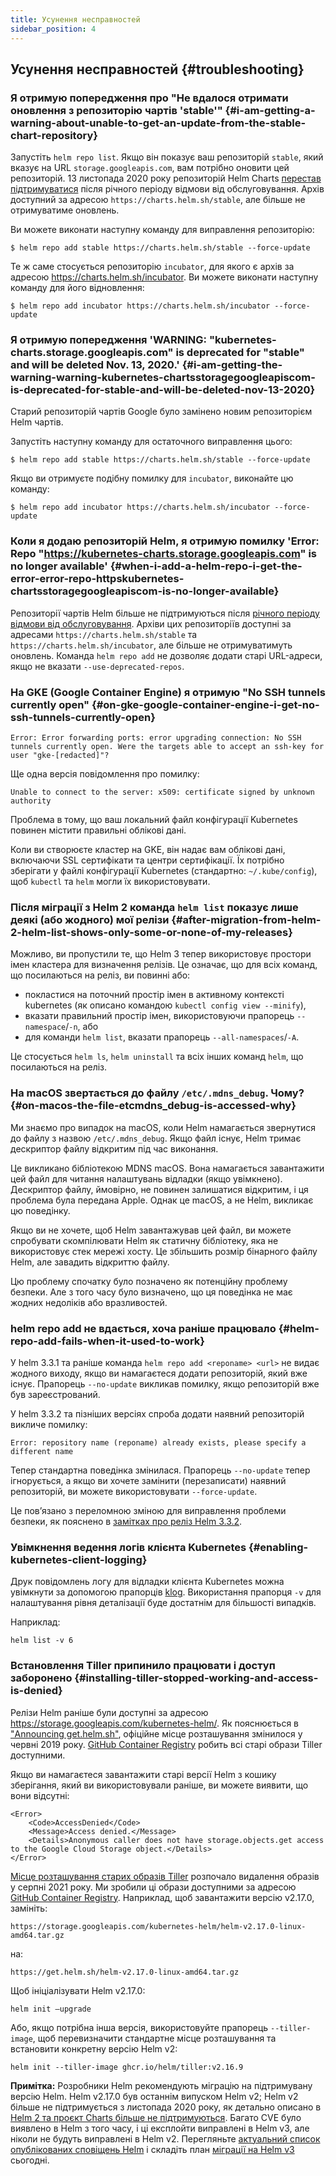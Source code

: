 ```yaml
---
title: Усунення несправностей
sidebar_position: 4
---
```


## Усунення несправностей {#troubleshooting}

### Я отримую попередження про "Не вдалося отримати оновлення з репозиторію чартів 'stable'" {#i-am-getting-a-warning-about-unable-to-get-an-update-from-the-stable-chart-repository}

Запустіть `helm repo list`. Якщо він показує ваш репозиторій `stable`, який вказує на URL `storage.googleapis.com`, вам потрібно оновити цей репозиторій. 13 листопада 2020 року репозиторій Helm Charts [перестав підтримуватися](https://github.com/helm/charts#deprecation-timeline) після річного періоду відмови від обслуговування. Архів доступний за адресою `https://charts.helm.sh/stable`, але більше не отримуватиме оновлень.

Ви можете виконати наступну команду для виправлення репозиторію:

```console
$ helm repo add stable https://charts.helm.sh/stable --force-update
```

Те ж саме стосується репозиторію `incubator`, для якого є архів за адресою https://charts.helm.sh/incubator. Ви можете виконати наступну команду для його відновлення:

```console
$ helm repo add incubator https://charts.helm.sh/incubator --force-update
```

### Я отримую попередження 'WARNING: "kubernetes-charts.storage.googleapis.com" is deprecated for "stable" and will be deleted Nov. 13, 2020.' {#i-am-getting-the-warning-warning-kubernetes-chartsstoragegoogleapiscom-is-deprecated-for-stable-and-will-be-deleted-nov-13-2020}

Старий репозиторій чартів Google було замінено новим репозиторієм Helm чартів.

Запустіть наступну команду для остаточного виправлення цього:

```console
$ helm repo add stable https://charts.helm.sh/stable --force-update
```

Якщо ви отримуєте подібну помилку для `incubator`, виконайте цю команду:

```console
$ helm repo add incubator https://charts.helm.sh/incubator --force-update
```

### Коли я додаю репозиторій Helm, я отримую помилку 'Error: Repo "https://kubernetes-charts.storage.googleapis.com" is no longer available' {#when-i-add-a-helm-repo-i-get-the-error-error-repo-httpskubernetes-chartsstoragegoogleapiscom-is-no-longer-available}

Репозиторії чартів Helm більше не підтримуються після [річного періоду відмови від обслуговування](https://github.com/helm/charts#deprecation-timeline). Архіви цих репозиторіїв доступні за адресами `https://charts.helm.sh/stable` та `https://charts.helm.sh/incubator`, але більше не отримуватимуть оновлень. Команда `helm repo add` не дозволяє додати старі URL-адреси, якщо не вказати `--use-deprecated-repos`.

### На GKE (Google Container Engine) я отримую "No SSH tunnels currently open" {#on-gke-google-container-engine-i-get-no-ssh-tunnels-currently-open}

```none
Error: Error forwarding ports: error upgrading connection: No SSH tunnels currently open. Were the targets able to accept an ssh-key for user "gke-[redacted]"?
```

Ще одна версія повідомлення про помилку:

```none
Unable to connect to the server: x509: certificate signed by unknown authority
```

Проблема в тому, що ваш локальний файл конфігурації Kubernetes повинен містити правильні облікові дані.

Коли ви створюєте кластер на GKE, він надає вам облікові дані, включаючи SSL сертифікати та центри сертифікації. Їх потрібно зберігати у файлі конфігурації Kubernetes (стандартно: `~/.kube/config`), щоб `kubectl` та `helm` могли їх використовувати.

### Після міграції з Helm 2 команда `helm list` показує лише деякі (або жодного) мої релізи {#after-migration-from-helm-2-helm-list-shows-only-some-or-none-of-my-releases}

Можливо, ви пропустили те, що Helm 3 тепер використовує простори імен кластера для визначення релізів. Це означає, що для всіх команд, що посилаються на реліз, ви повинні або:

* покластися на поточний простір імен в активному контексті kubernetes (як описано командою `kubectl config view --minify`),
* вказати правильний простір імен, використовуючи прапорець `--namespace`/`-n`, або
* для команди `helm list`, вказати прапорець `--all-namespaces`/`-A`.

Це стосується `helm ls`, `helm uninstall` та всіх інших команд `helm`, що посилаються на реліз.

### На macOS звертається до файлу `/etc/.mdns_debug`. Чому? {#on-macos-the-file-etcmdns_debug-is-accessed-why}

Ми знаємо про випадок на macOS, коли Helm намагається звернутися до файлу з назвою `/etc/.mdns_debug`. Якщо файл існує, Helm тримає дескриптор файлу відкритим під час виконання.

Це викликано бібліотекою MDNS macOS. Вона намагається завантажити цей файл для читання налаштувань відладки (якщо увімкнено). Дескриптор файлу, ймовірно, не повинен залишатися відкритим, і ця проблема була передана Apple. Однак це macOS, а не Helm, викликає цю поведінку.

Якщо ви не хочете, щоб Helm завантажував цей файл, ви можете спробувати скомпілювати Helm як статичну бібліотеку, яка не використовує стек мережі хосту. Це збільшить розмір бінарного файлу Helm, але завадить відкриттю файлу.

Цю проблему спочатку було позначено як потенційну проблему безпеки. Але з того часу було визначено, що ця поведінка не має жодних недоліків або вразливостей.

### helm repo add не вдається, хоча раніше працювало {#helm-repo-add-fails-when-it-used-to-work}

У helm 3.3.1 та раніше команда `helm repo add <reponame> <url>` не видає жодного виходу, якщо ви намагаєтеся додати репозиторій, який вже існує. Прапорець `--no-update` викликав помилку, якщо репозиторій вже був зареєстрований.

У helm 3.3.2 та пізніших версіях спроба додати наявний репозиторій викличе помилку:

`Error: repository name (reponame) already exists, please specify a different name`

Тепер стандартна поведінка змінилася. Прапорець `--no-update` тепер ігнорується, а якщо ви хочете замінити (перезаписати) наявний репозиторій, ви можете використовувати `--force-update`.

Це повʼязано з переломною зміною для виправлення проблеми безпеки, як пояснено в [замітках про реліз Helm 3.3.2](https://github.com/helm/helm/releases/tag/v3.3.2).

### Увімкнення ведення логів клієнта Kubernetes {#enabling-kubernetes-client-logging}

Друк повідомлень логу для відладки клієнта Kubernetes можна увімкнути за допомогою прапорців [klog](https://pkg.go.dev/k8s.io/klog). Використання прапорця `-v` для налаштування рівня деталізації буде достатнім для більшості випадків.

Наприклад:

```shell
helm list -v 6
```

### Встановлення Tiller припинило працювати і доступ заборонено {#installing-tiller-stopped-working-and-access-is-denied}

Релізи Helm раніше були доступні за адресою <https://storage.googleapis.com/kubernetes-helm/>. Як пояснюється в ["Announcing get.helm.sh"](/blog/get-helm-sh/), офіційне місце розташування змінилося у червні 2019 року. [GitHub Container Registry](https://github.com/orgs/helm/packages/container/package/tiller) робить всі старі образи Tiller доступними.

Якщо ви намагаєтеся завантажити старі версії Helm з кошику зберігання, який ви використовували раніше, ви можете виявити, що вони відсутні:

```none
<Error>
    <Code>AccessDenied</Code>
    <Message>Access denied.</Message>
    <Details>Anonymous caller does not have storage.objects.get access to the Google Cloud Storage object.</Details>
</Error>
```

[Місце розташування старих образів Tiller](https://gcr.io/kubernetes-helm/tiller) розпочало видалення образів у серпні 2021 року. Ми зробили ці образи доступними за адресою [GitHub Container Registry](https://github.com/orgs/helm/packages/container/package/tiller). Наприклад, щоб завантажити версію v2.17.0, замініть:

`https://storage.googleapis.com/kubernetes-helm/helm-v2.17.0-linux-amd64.tar.gz`

на:

`https://get.helm.sh/helm-v2.17.0-linux-amd64.tar.gz`

Щоб ініціалізувати Helm v2.17.0:

`helm init —upgrade`

Або, якщо потрібна інша версія, використовуйте прапорець `--tiller-image`, щоб перевизначити стандартне місце розташування та встановити конкретну версію Helm v2:

`helm init --tiller-image ghcr.io/helm/tiller:v2.16.9`

**Примітка:** Розробники Helm рекомендують міграцію на підтримувану версію Helm. Helm v2.17.0 був останнім випуском Helm v2; Helm v2 більше не підтримується з листопада 2020 року, як детально описано в [Helm 2 та проєкт Charts більше не підтримуються](/blog/helm-2-becomes-unsupported/). Багато CVE було виявлено в Helm з того часу, і ці експлойти виправлені в Helm v3, але ніколи не будуть виправлені в Helm v2. Перегляньте [актуальний список опублікованих сповіщень Helm](https://github.com/helm/helm/security/advisories?state=published) і складіть план [міграції на Helm v3](/topics/v2_v3_migration.md) сьогодні.
